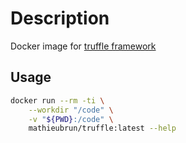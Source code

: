 # Description

Docker image for [truffle framework](http://truffleframework.com/)

## Usage

```` sh
docker run --rm -ti \
    --workdir "/code" \
    -v "${PWD}:/code" \
    mathieubrun/truffle:latest --help
````